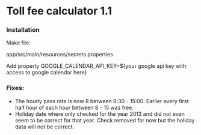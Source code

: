 # Toll fee calculator 1.1

### Installation

Make file:

app/src/main/resources/secrets.properties

Add property GOOGLE_CALENDAR_API_KEY=${your google api key with access to google calendar here}

### Fixes:
- The hourly pass rate is now 8 between 8:30 - 15:00. Earlier every first half hour of each hour between 8 -
15 was free.
- Holiday date where only checked for the year 2013 and did not even seem to be correct for that year. 
  Check removed for now but the holiday data will not be correct.